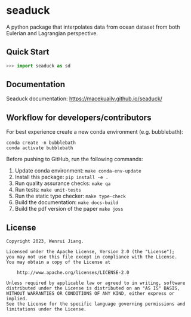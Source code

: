 # seaduck

A python package that interpolates data from ocean dataset from both Eulerian and Lagrangian perspective.

## Quick Start

```python
>>> import seaduck as sd

```

## Documentation

Seaduck documentation:
https://macekuailv.github.io/seaduck/

## Workflow for developers/contributors

For best experience create a new conda environment (e.g. bubblebath):

```
conda create -n bubblebath
conda activate bubblebath
```

Before pushing to GitHub, run the following commands:

1. Update conda environment: `make conda-env-update`
1. Install this package: `pip install -e .`
1. Run quality assurance checks: `make qa`
1. Run tests: `make unit-tests`
1. Run the static type checker: `make type-check`
1. Build the documentation: `make docs-build`
1. Build the pdf version of the paper `make joss`

## License

```
Copyright 2023, Wenrui Jiang.

Licensed under the Apache License, Version 2.0 (the "License");
you may not use this file except in compliance with the License.
You may obtain a copy of the License at

    http://www.apache.org/licenses/LICENSE-2.0

Unless required by applicable law or agreed to in writing, software
distributed under the License is distributed on an "AS IS" BASIS,
WITHOUT WARRANTIES OR CONDITIONS OF ANY KIND, either express or implied.
See the License for the specific language governing permissions and
limitations under the License.
```
